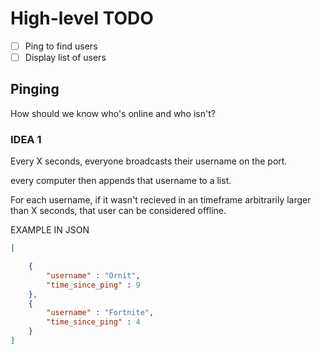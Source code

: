 # High-level TODO
- [ ] Ping to find users
- [ ] Display list of users

## Pinging

How should we know who's online and who isn't?

### IDEA 1

Every X seconds, everyone broadcasts their username on the port.

every computer then appends that username to a list.

For each username, if it wasn't recieved in an timeframe arbitrarily larger than X seconds, that user can be considered offline.

EXAMPLE IN JSON
```json
[

    {
        "username" : "Ornit",
        "time_since_ping" : 9
    },
    {
        "username" : "Fortnite",
        "time_since_ping" : 4
    }
]
```